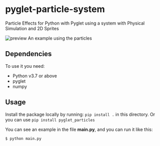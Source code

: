 # pyglet-particle-system

Particle Effects for Python with Pyglet using a system with Physical Simulation
and 2D Sprites

![preview](pyglet-particles.gif)
An example using the particles

## Dependencies

To use it you need:

- Python v3.7 or above
- pyglet
- numpy


## Usage

Install the package locally by running: `pip install .` in this directory.
Or you can use `pip install pyglet_particles`

You can see an example in the file **main.py**, and you can run it like this:

`$ python main.py`
